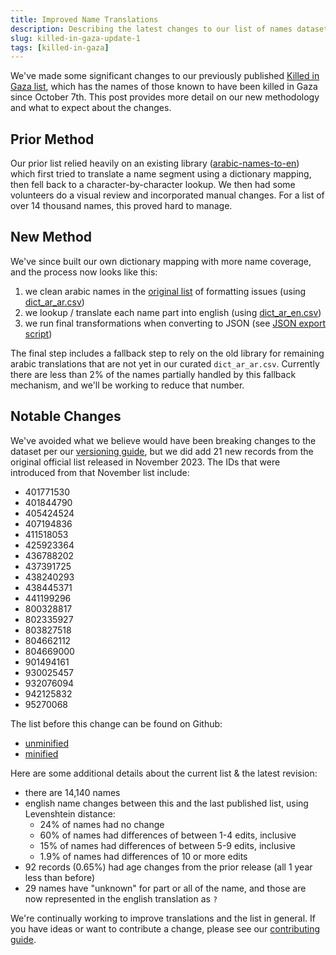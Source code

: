 ```yaml
---
title: Improved Name Translations
description: Describing the latest changes to our list of names dataset, and what to look out for.
slug: killed-in-gaza-update-1
tags: [killed-in-gaza]
---
```


We've made some significant changes to our previously published [Killed in Gaza list](/docs/killed-in-gaza), which has the names of those known to have been killed in Gaza since October 7th. This post provides more detail on our new methodology and what to expect about the changes.

## Prior Method

Our prior list relied heavily on an existing library ([arabic-names-to-en](https://github.com/hamdongunner/arabic-names-to-en)) which first tried to translate a name segment using a dictionary mapping, then fell back to a character-by-character lookup. We then had some volunteers do a visual review and incorporated manual changes. For a list of over 14 thousand names, this proved hard to manage.

## New Method

We've since built our own dictionary mapping with more name coverage, and the process now looks like this:

1. we clean arabic names in the [original list](https://github.com/TechForPalestine/palestine-datasets/tree/main/scripts/data/common/killed-in-gaza/data/raw.csv) of formatting issues (using [dict_ar_ar.csv](https://github.com/TechForPalestine/palestine-datasets/tree/main/scripts/data/common/killed-in-gaza/data/dict_ar_ar.csv))
1. we lookup / translate each name part into english (using [dict_ar_en.csv](https://github.com/TechForPalestine/palestine-datasets/tree/main/scripts/data/common/killed-in-gaza/data/dict_ar_en.csv))
1. we run final transformations when converting to JSON (see [JSON export script](https://github.com/TechForPalestine/palestine-datasets/tree/main/scripts/data/v2/killed-in-gaza.ts))

The final step includes a fallback step to rely on the old library for remaining arabic translations that are not yet in our curated `dict_ar_ar.csv`. Currently there are less than 2% of the names partially handled by this fallback mechanism, and we'll be working to reduce that number.

## Notable Changes

We've avoided what we believe would have been breaking changes to the dataset per our [versioning guide](/docs/guides/versioning), but we did add 21 new records from the original official list released in November 2023. The IDs that were introduced from that November list include:

- 401771530
- 401844790
- 405424524
- 407194836
- 411518053
- 425923364
- 436788202
- 437391725
- 438240293
- 438445371
- 441199296
- 800328817
- 802335927
- 803827518
- 804662112
- 804669000
- 901494161
- 930025457
- 932076094
- 942125832
- 95270068

The list before this change can be found on Github:

- [unminified](https://github.com/TechForPalestine/palestine-datasets/blob/8f1e630f5561ca13b004b1a8bb4d75f37ad58778/killed-in-gaza.json)
- [minified](https://github.com/TechForPalestine/palestine-datasets/blob/8f1e630f5561ca13b004b1a8bb4d75f37ad58778/killed-in-gaza.min.json)

Here are some additional details about the current list & the latest revision:

- there are 14,140 names
- english name changes between this and the last published list, using Levenshtein distance:
  - 24% of names had no change
  - 60% of names had differences of between 1-4 edits, inclusive
  - 15% of names had differences of between 5-9 edits, inclusive
  - 1.9% of names had differences of 10 or more edits
- 92 records (0.65%) had age changes from the prior release (all 1 year less than before)
- 29 names have "unknown" for part or all of the name, and those are now represented in the english translation as `?`

We're continually working to improve translations and the list in general. If you have ideas or want to contribute a change, please see our [contributing guide](/docs/guides/contributing).
